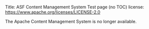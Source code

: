Title: ASF Content Management System Test page (no TOC)
license: https://www.apache.org/licenses/LICENSE-2.0

The Apache Content Management System is no longer available.
